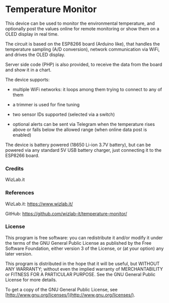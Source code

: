# Temperature Monitor

This device can be used to monitor the environmental temperature, and optionally post the values online for remote monitoring or show them on a OLED display in real time.

The circuit is based on the ESP8266 board (Arduino like), that handles the temperature sampling (A/D conversion), network communication via WiFi, and drives the OLED display.

Server side code (PHP) is also provided, to receive the data from the board and show it in a chart.

The device supports:

- multiple WiFi networks: it loops among them trying to connect to any of them

- a trimmer is used for fine tuning

- two sensor IDs supported (selected via a switch)

- optional alerts can be sent via Telegram when the temperature rises above or falls below the allowed range (when online data post is enabled)

The device is battery powered (18650 Li-ion 3.7V battery), but can be powered via any standard 5V USB battery charger, just connecting it to the ESP8266 board.



### Credits

WizLab.it



### References

WizLab.it: https://www.wizlab.it/

GitHub: https://github.com/wizlab-it/temperature-monitor/



### License

This program is free software: you can redistribute it and/or modify
it under the terms of the GNU General Public License as published by
the Free Software Foundation, either version 3 of the License, or
(at your option) any later version.

This program is distributed in the hope that it will be useful,
but WITHOUT ANY WARRANTY; without even the implied warranty of
MERCHANTABILITY or FITNESS FOR A PARTICULAR PURPOSE. See the
GNU General Public License for more details.

To get a copy of the GNU General Public License, see [http://www.gnu.org/licenses/](http://www.gnu.org/licenses/).
